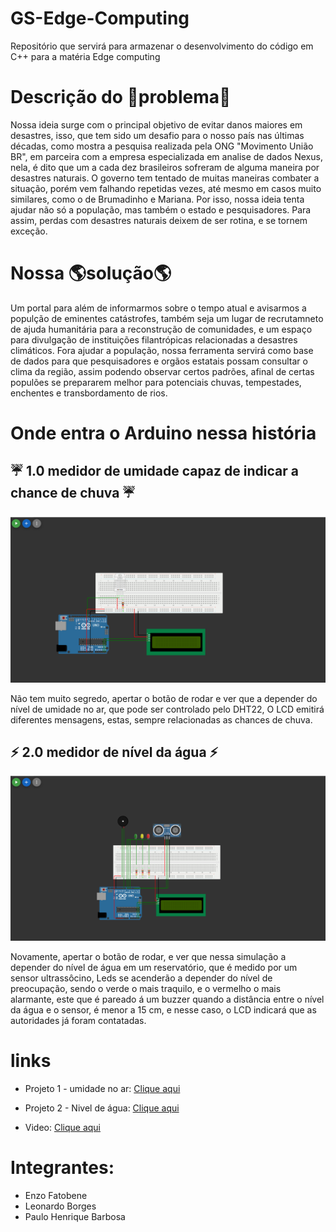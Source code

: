 # GS-Edge-Computing
Repositório que servirá para armazenar o desenvolvimento do código em C++ para  a matéria Edge computing

# Descrição do 🚫problema🚫
Nossa ideia surge com o principal objetivo de evitar danos maiores em desastres, isso, que tem sido um desafio para o nosso país nas últimas décadas, como mostra a pesquisa realizada pela ONG "Movimento União BR", em parceira com a empresa especializada em analise de dados Nexus, nela, é dito que um a cada dez brasileiros sofreram de alguma maneira por desastres naturais.
O governo tem tentado de muitas maneiras combater a situação, porém vem falhando repetidas vezes, até mesmo em casos muito similares, como o de Brumadinho e Mariana. Por isso, nossa ideia tenta ajudar não só a população, mas também o estado e pesquisadores. Para assim, perdas com desastres naturais deixem de ser rotina, e se tornem exceção.

# Nossa 🌎solução🌎
Um portal para além de informarmos sobre o tempo atual e avisarmos a populção de eminentes catástrofes, também seja um lugar de recrutamneto de ajuda humanitária para a reconstrução de comunidades, e um espaço para divulgação de instituições filantrópicas relacionadas a desastres climáticos. Fora ajudar a população, nossa ferramenta servirá como base de dados para que pesquisadores e orgãos estatais possam consultar o clima da região, assim podendo observar certos padrões, afinal de certas populões se prepararem melhor para potenciais chuvas, tempestades, enchentes e transbordamento de rios.

# Onde entra o Arduino nessa história

## ☔ 1.0 medidor de umidade capaz de indicar a chance de chuva ☔

<div>
    <img src="assets/Umidade.png">
</div>

Não tem muito segredo, apertar o botão de rodar e ver que a depender do nível de umidade no ar, que pode ser controlado pelo DHT22, O LCD emitirá diferentes mensagens, estas, sempre relacionadas as chances de chuva.

## ⚡ 2.0 medidor de nível da água ⚡

<div>
    <img src="assets/Nivel.png">
</div>

Novamente, apertar o botão de rodar, e ver que nessa simulação a depender do nível de água em um reservatório, que é medido por um sensor ultrassôcino, Leds se acenderão a depender do nível de preocupação, sendo o verde o mais traquilo, e o vermelho o mais alarmante, este que é pareado á um buzzer quando a distância entre o nível da água e o sensor, é menor a 15 cm, e nesse caso, o LCD indicará que as autoridades já foram contatadas.

# links

- Projeto 1 - umidade no ar: [Clique aqui](https://wokwi.com/projects/432246713340609537)

- Projeto 2 - Nivel de água: [Clique aqui](https://wokwi.com/projects/432253035508079617)

- Video: [Clique aqui](https://youtu.be/TfUBKiSIXFI)

# Integrantes: 
- Enzo Fatobene
- Leonardo Borges
- Paulo Henrique Barbosa
